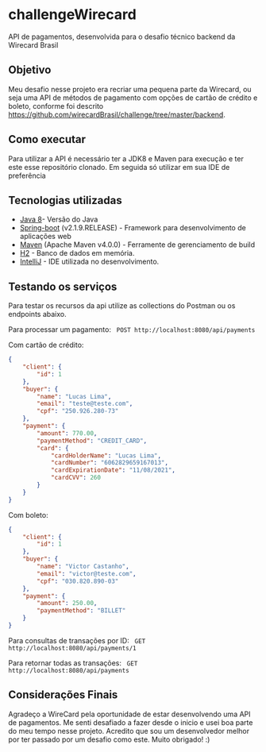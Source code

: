 # challengeWirecard
API de pagamentos, desenvolvida para o desafio técnico backend da Wirecard Brasil

## Objetivo
Meu desafio nesse projeto era recriar uma pequena parte da Wirecard, ou seja uma API de métodos de pagamento com opções de cartão de crédito e boleto, conforme foi descrito https://github.com/wirecardBrasil/challenge/tree/master/backend.

## Como executar

Para utilizar a API é necessário ter a JDK8 e Maven para execução e ter este esse repositório clonado.
Em seguida só utilizar em sua IDE de preferência

## Tecnologias utilizadas

- [Java 8](https://www.java.com/pt_BR/download/faq/java8.xml)- Versão do Java
- [Spring-boot](https://projects.spring.io/spring-boot/) (v2.1.9.RELEASE) - Framework para desenvolvimento de aplicações web
- [Maven](https://maven.apache.org/) (Apache Maven v4.0.0) - Ferramente de gerenciamento de build
- [H2](https://www.h2database.com/html/main.html) - Banco de dados em memória.
- [IntelliJ](https://www.jetbrains.com/idea/) - IDE utilizada no desenvolvimento.

## Testando os serviços
Para testar os recursos da api utilize as collections do Postman ou os endpoints abaixo.

Para processar um pagamento: 
``` POST http://localhost:8080/api/payments```

Com cartão de crédito:

``` JSON 
{
	"client": {
		"id": 1
	},
	"buyer": {
		"name": "Lucas Lima",
		"email": "teste@teste.com",
		"cpf": "250.926.280-73"
	},
	"payment": {
		"amount": 770.00,
		"paymentMethod": "CREDIT_CARD",
		"card": {
			"cardHolderName": "Lucas Lima",
			"cardNumber": "6062829659167013",
			"cardExpirationDate": "11/08/2021",
			"cardCVV": 260
		}
	}
}
```

Com boleto:

``` JSON 
{
	"client": {
		"id": 1
	},
	"buyer": {
		"name": "Victor Castanho",
		"email": "victor@teste.com",
		"cpf": "030.820.890-03"
	},
	"payment": {
		"amount": 250.00,
		"paymentMethod": "BILLET"
	}
}
 ```
 
 Para consultas de transações por ID:
 ``` GET http://localhost:8080/api/payments/1```
 
 Para retornar todas as transações:
 ``` GET http://localhost:8080/api/payments```
 
 ## Considerações Finais
 
 Agradeço a WireCard pela oportunidade de estar desenvolvendo uma API de pagamentos. Me senti desafiado a fazer desde o inicio e usei boa parte do meu tempo nesse projeto. Acredito que sou um desenvolvedor melhor por ter passado por um desafio como este. Muito obrigado! :)
